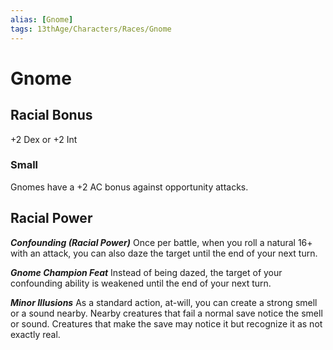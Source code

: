 ```yaml
---
alias: [Gnome]
tags: 13thAge/Characters/Races/Gnome
---
```

# Gnome

## Racial Bonus
+2 Dex or +2 Int

### Small
Gnomes have a +2 AC bonus against opportunity attacks.

## Racial Power

***Confounding (Racial Power)***
Once per battle, when you roll a natural 16+ with an attack, you can also daze the target until the end of your next turn.

***Gnome Champion Feat***
Instead of being dazed, the target of your confounding ability is weakened until the end of your next turn.

***Minor Illusions***
As a standard action, at-will, you can create a strong smell or a sound nearby. Nearby creatures that fail a normal save notice the smell or sound. Creatures that make the save may notice it but recognize it as not exactly real.

